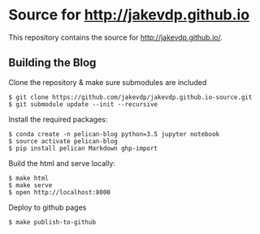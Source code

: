 # Source for http://jakevdp.github.io

This repository contains the source for http://jakevdp.github.io/.

## Building the Blog

Clone the repository & make sure submodules are included

```
$ git clone https://github.com/jakevdp/jakevdp.github.io-source.git
$ git submodule update --init --recursive
```

Install the required packages:

```
$ conda create -n pelican-blog python=3.5 jupyter notebook
$ source activate pelican-blog
$ pip install pelican Markdown ghp-import
```

Build the html and serve locally:

```
$ make html
$ make serve
$ open http://localhost:8000
```

Deploy to github pages

```
$ make publish-to-github
```